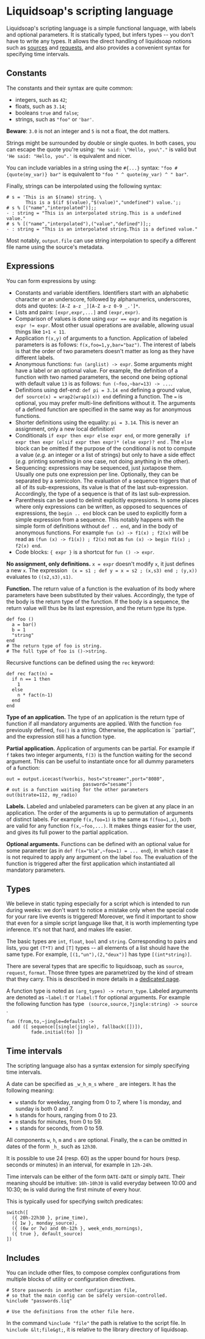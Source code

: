 Liquidsoap's scripting language
===============================
Liquidsoap's scripting language is a simple functional language,
with labels and optional parameters.
It is statically typed, but infers types -- you don't have to write any types.
It allows the direct handling of liquidsoap notions such
as [sources](sources.html) and [requests](requests.html),
and also provides a convenient syntax for specifying time intervals.

Constants
---------
The constants and their syntax are quite common:

* integers, such as `42`;
* floats, such as `3.14`;
* booleans `true` and `false`;
* strings, such as `"foo"` or `'bar'`.

**Beware**: `3.0` is not an integer and `5` is not a float, the dot matters.

Strings might be surrounded by double or single quotes. In both cases, you can escape the quote you're using: `"He said: \"Hello, you\"."` is valid but `'He said: "Hello, you".'` is equivalent and nicer.

You can include variables in a string using the `#{...}`
syntax:
`"foo #{quote(my_var)} bar"` is equivalent to
`"foo " ^ quote(my_var) ^ " bar"`.

Finally, strings can be interpolated using the following syntax:

```
# s = 'This is an $(name) string. \
       This is a $(if $(value),"$(value)","undefined") value.';;
# s % [("name","interpolated")];;
- : string = "This is an interpolated string.This is a undefined value."
# s % [("name","interpolated"),("value","defined")];;
- : string = "This is an interpolated string.This is a defined value."
```

Most notably, `output.file` can use string interpolation to specify a different file name
using the source's metadata.

Expressions
-----------
You can form expressions by using:

* Constants and variable identifiers. Identifiers start with an alphabetic character or an underscore, followed by alphanumerics, underscores, dots and quotes: `[A-Z a-z _][A-Z a-z 0-9 _.']*`.
* Lists and pairs: `[expr,expr,...]` and `(expr,expr)`.
* Comparison of values is done using `expr == expr` and its negation is `expr != expr`. Most other usual operations are available, allowing usual things like `1+1 < 11`.
* Application `f(x,y)` of arguments to a function. Application of labeled parameters is as follows: `f(x,foo=1,y,bar="baz")`. The interest of labels is that the order of two parameters doesn't matter as long as they have different labels.
* Anonymous functions: `fun (arglist) -> expr`. Some arguments might have a label or an optional value. For example, the definition of a function with two named parameters, the second one being optional with default value `13` is as follows: `fun (~foo,~bar=13) -> ...`.
* Definitions using def-end: `def pi = 3.14 end` defining a ground value, `def source(x) = wrap2(wrap1(x)) end` defining a function. The `=` is optional, you may prefer multi-line definitions without it. The arguments of a defined function are specified in the same way as for anonymous functions.
* Shorter definitions using the equality: `pi = 3.14`. This is never an assignment, only a new local definition!
* Conditionals `if expr then expr else expr end`, or more generally ```
if expr then expr (elsif expr then expr)* (else expr)? end```
. The `else` block can be omitted if the purpose of the conditional is not to compute a value (*e.g.* an integer or a list of strings) but only to have a side effect (*e.g.* printing something in one case, not doing anything in the other).
* Sequencing: expressions may be sequenced, just juxtapose them. Usually one puts one expression per line. Optionally, they can be separated by a semicolon. The evaluation of a sequence triggers that of all of its sub-expressions, its value is that of the last sub-expression. Accordingly, the type of a sequence is that of its last sub-expression.
* Parenthesis can be used to delimit explicitly expressions. In some places where only expressions can be written, as opposed to sequences of expressions, the `begin .. end` block can be used to explicitly form a simple expression from a sequence. This notably happens with the simple form of definitions without `def .. end`, and in the body of anonymous functions. For example `fun (x) -> f1(x) ; f2(x)` will be read as `(fun (x) -> f1(x)) ; f2(x)` not as `fun (x) -> begin f1(x) ; f2(x) end`.
* Code blocks: `{ expr }` is a shortcut for `fun () -> expr`.

**No assignment, only definitions.** `x = expr` doesn't modify `x`, it just defines a new `x`. The expression ```
(x = s1 ; def y = x = s2 ; (x,s3) end ; (y,x))```
 evaluates to `((s2,s3),s1)`.

**Function.** The return value of a function is the evaluation of its body where parameters have been substituted by their values. Accordingly, the type of the body is the return type of the function. If the body is a sequence, the return value will thus be its last expression, and the return type its type.

```
def foo ()
  a = bar()
  b = 1
  "string"
end
# The return type of foo is string.
# The full type of foo is ()->string.
```

Recursive functions can be defined using the `rec` keyword:

```
def rec fact(n) =
  if n == 1 then
    1
  else
    n * fact(n-1)
  end
end
```

**Type of an application.** The type of an application is the return type of function if all mandatory arguments are applied. With the function `foo` previously defined, `foo()` is a string. Otherwise, the application is ``partial'', and the expression still has a function type.

**Partial application.** Application of arguments can be partial. For example if `f` takes two integer arguments, `f(3)` is the function waiting for the second argument. This can be useful to instantiate once for all dummy parameters of a function:

```
out = output.icecast(%vorbis, host="streamer",port="8080",
                            password="sesame")
# out is a function waiting for the other parameters
out(bitrate=112, my_radio)
```

**Labels.** Labeled and unlabeled parameters can be given at any place in an application. The order of the arguments is up to permutation of arguments of distinct labels. For example `f(x,foo=1)` is the same as `f(foo=1,x)`, both are valid for any function `f(x,~foo,...)`. It makes things easier for the user, and gives its full power to the partial application.

**Optional arguments.** Functions can be defined with an optional value for some parameter (as in `def f(x="bla",~foo=1) = ... end`), in which case it is not required to apply any argument on the label `foo`. The evaluation of the function is triggered after the first application which instantiated all mandatory parameters.

Types
-----
We believe in static typing especially for a script which is intended to run during weeks: we don't want to notice a mistake only when the special code for your rare live events is triggered! Moreover, we find it important to show that even for a simple script language like that, it is worth implementing type inference. It's not that hard, and makes life easier.

The basic types are `int`, `float`, `bool`
and `string`.
Corresponding to pairs and lists,
you get `(T*T)` and `[T]` types --
all elements of a list should have the same type.
For example, `[(1,"un"),(2,"deux")]`
has type `[(int*string)]`.

There are several types that are specific to liquidsoap, such as
`source`, `request`, `format`.
Those three types are parametrized by the kind of stream that they
carry. This is described in more details in a
[dedicated page](stream_content.html).

A function type is noted as `(arg_types) -> return_type`. Labeled arguments are denoted as `~label:T` or `?label:T` for optional arguments. For example the following function has type ```
(source,source,?jingle:string) -> source```
.

```
fun (from,to,~jingle=default) ->
  add ([ sequence([single(jingle), fallback([])]),
         fade.initial(to) ])
```

Time intervals
--------------
The scripting language also has a syntax extension for simply specifying time intervals.

A date can be specified as `_w_h_m_s` where `_` are integers. It has the following meaning:

* `w` stands for weekday, ranging from 0 to 7, where 1 is monday, and sunday is both 0 and 7.
* `h` stands for hours, ranging from 0 to 23.
* `m` stands for minutes, from 0 to 59.
* `s` stands for seconds, from 0 to 59.

All components `w`, `h`, `m` and `s` are optional. Finally, the `m` can be omitted in dates of the form `_h_` such as `12h30`.

It is possible to use 24 (resp. 60) as the upper bound for hours (resp. seconds or minutes) in an interval, for example in `12h-24h`.

Time intervals can be either of the form `DATE-DATE` or simply `DATE`. Their meaning should be intuitive: `10h-10h30` is valid everyday between 10:00 and 10:30; `0m` is valid during the first minute of every hour.

This is typically used for specifying switch predicates:

```
switch([
  ({ 20h-22h30 }, prime_time),
  ({ 1w }, monday_source),
  ({ (6w or 7w) and 0h-12h }, week_ends_mornings),
  ({ true }, default_source)
])
```

Includes
--------
You can include other files,
to compose complex configurations from
multiple blocks of utility or configuration directives.

```
# Store passwords in another configuration file,
# so that the main config can be safely version-controlled.
%include "passwords.liq"

# Use the definitions from the other file here.
```

In the command `%include "file"` the path is relative to
the script file. In `%include &lt;file&gt;`, it is relative
to the library directory of liquidsoap.


